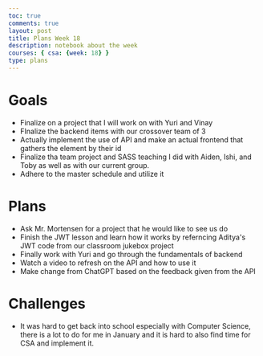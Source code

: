 ```yaml
---
toc: true
comments: true
layout: post
title: Plans Week 18
description: notebook about the week
courses: { csa: {week: 18} }
type: plans
---
```

# Goals
- Finalize on a project that I will work on with Yuri and Vinay
- FInalize the backend items with our crossover team of 3
- Actually implement the use of API and make an actual frontend that gathers the element by their id
- Finalize tha team project and SASS teaching I did with Aiden, Ishi, and Toby as well as with our current group.
- Adhere to the master schedule and utilize it

# Plans
- Ask Mr. Mortensen for a project that he would like to see us do
- Finish the JWT lesson and learn how it works by referncing Aditya's JWT code from our classroom jukebox project
- Finally work with Yuri and go through the fundamentals of backend
- Watch a video to refresh on the API and how to use it
- Make change from ChatGPT based on the feedback given from the API

# Challenges
- It was hard to get back into school especially with Computer Science, there is a lot to do for me in January and it is hard to also find time for CSA and implement it.